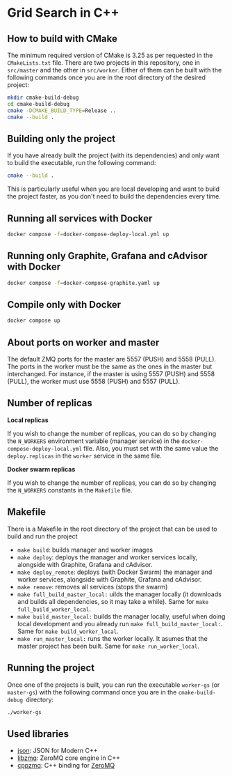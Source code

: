 # Grid Search in C++

## How to build with CMake

The minimum required version of CMake is 3.25 as per requested in the `CMakeLists.txt` file.
There are two projects in this repository, one in `src/master` and the other in `src/worker`. Either of them can be built with the 
following commands once you are in the root directory of the desired project:

```bash
mkdir cmake-build-debug
cd cmake-build-debug
cmake -DCMAKE_BUILD_TYPE=Release ..
cmake --build .
```

## Building only the project

If you have already built the project (with its dependencies) and only want to build the executable, run the following command:

```bash
cmake --build .
```

This is particularly useful when you are local developing and want to build the project faster, as you don't need to build the dependencies every time.

## Running all services with Docker

```bash
docker compose -f=docker-compose-deploy-local.yml up
```

## Running only Graphite, Grafana and cAdvisor with Docker

```bash
docker compose -f=docker-compose-graphite.yaml up
```

## Compile only with Docker

```bash
docker compose up
```

## About ports on worker and master

The default ZMQ ports for the master are 5557 (PUSH) and 5558 (PULL). The ports in the worker must be the same as the ones in the master but interchanged.
For instance, if the master is using 5557 (PUSH) and 5558 (PULL), the worker must use 5558 (PUSH) and 5557 (PULL).

## Number of replicas

**Local replicas**

If you wish to change the number of replicas, you can do so by changing the `N_WORKERS` environment variable (manager service) in the `docker-compose-deploy-local.yml` file.
Also, you must set with the same value the `deploy.replicas` in the `worker` service in the same file.

**Docker swarm replicas**

If you wish to change the number of replicas, you can do so by changing the `N_WORKERS` constants in the `Makefile` file.

## Makefile

There is a Makefile in the root directory of the project that can be used to build and run the project

- `make build`: builds manager and worker images
- `make deploy`: deploys the manager and worker services locally, alongside with Graphite, Grafana and cAdvisor.
- `make deploy_remote`: deploys (with Docker Swarm) the manager and worker services, alongside with Graphite, Grafana and cAdvisor.
- `make remove`: removes all services (stops the swarm)
- `make full_build_master_local:`  uilds the manager locally (it downloads and builds all dependencies, so it may take a while). Same for `make full_build_worker_local`.
- `make build_master_local:` builds the manager locally, useful when doing local development and you already run `make full_build_master_local:`. Same for `make build_worker_local`.
- `make run_master_local:` runs the worker locally. It asumes that the master project has been built. Same for `make run_worker_local`.

## Running the project

Once one of the projects is built, you can run the executable `worker-gs` (or `master-gs`) with the following command
once you are in the `cmake-build-debug `directory:

```bash
./worker-gs
```

## Used libraries

- [json](https://github.com/nlohmann/json): JSON for Modern C++
- [libzmq](https://github.com/zeromq/libzmq): ZeroMQ core engine in C++
- [cppzmq](https://github.com/zeromq/cppzmq): C++ binding for [ZeroMQ](https://zeromq.org/)
